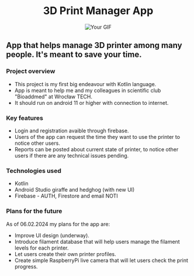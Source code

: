<div align="center">

# 3D Print Manager App

</div>


<div align="center">
  <img src="https://media.giphy.com/media/v1.Y2lkPTc5MGI3NjExbW8yN3l0d3ZqbGs0eGt6ZzVkMDFzczk5aWZ6ZXBueGlveXcxcm5mYiZlcD12MV9pbnRlcm5hbF9naWZfYnlfaWQmY3Q9Zw/lnd23r2VhqsJhSRyLT/giphy-downsized.gif" alt="Your GIF" style="max-width: 100%;" />
</div>



## App that helps manage 3D printer among many people. It's meant to save your time.

### Project overview

* This project is my first big endeavour with Kotlin language.
* App is meant to help me and my colleagues in scientific club "Bioaddmed" at Wrocław TECH.
* It should run on android 11 or higher with connection to internet.

### Key features

* Login and registration avaible through firebase.
* Users of the app can request the time they want to use the printer to notice other users.
* Reports can be posted about current state of printer, to notice other users if there are any technical issues pending.

### Technologies used

* Kotlin
* Android Studio giraffe and hedghog (with new UI)
* Firebase - AUTH, Firestore and email NOTI

### Plans for the future

As of 06.02.2024 my plans for the app are:

* Improve UI design (underway).
* Introduce filament database that will help users manage the filament levels for each printer.
* Let users create their own printer profiles.
* Create simple RaspberryPi live camera that will let users check the print progress.
